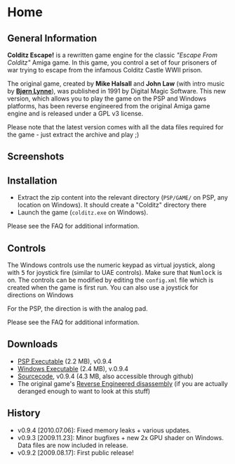 Home
====

General Information
-------------------

__Colditz Escape!__ is a rewritten game engine for the classic _"Escape From Colditz"_ Amiga game.
In this game, you control a set of four prisoners of war trying to escape from the infamous Colditz Castle WWII prison.

The original game, created by __Mike Halsall__ and __John Law__ (with intro music by [__Bjørn Lynne__](http://www.lynnemusic.com/)), was published in 1991 by Digital Magic Software.
This new version, which allows you to play the game on the PSP and Windows platforms, has been reverse engineered from the original Amiga game engine and is released under a GPL v3 license.

Please note that the latest version comes with all the data files required for the game - just extract the archive and play ;)

Screenshots
-----------

Installation
------------

 * Extract the zip content into the relevant directory (`PSP/GAME/` on PSP, any location on Windows). It should create a "Colditz" directory there
 * Launch the game (`colditz.exe` on Windows).

Please see the FAQ for additional information.

Controls
--------

The Windows controls use the numeric keypad as virtual joystick, along with <kbd>5</kbd> for joystick fire (similar to UAE controls). Make sure that <kbd>Numlock</kbd> is on.
The controls can be modified by editing the `config.xml` file which is created when the game is first run. You can also use a joystick for directions on Windows

For the PSP, the direction is with the analog pad.

Please see the FAQ for additional information.

Downloads
---------

* [PSP Executable](http://colditzescape.googlecode.com/files/Colditz%20Escape%21%200.9.4%20-%20PSP.zip) (2.2 MB),  v0.9.4
* [Windows Executable](http://colditzescape.googlecode.com/files/Colditz%20Escape%21%200.9.4%20-%20WIN.zip) (2.4 MB), v.0.9.4
* [Sourcecode](https://github.com/aperture-software/colditz-escape/archive/v0.9.4.tar.gz), v0.9.4 (4.3 MB, also accessible through github)
* The original game's [Reverse Engineered disassembly](https://sites.google.com/site/colditzescape/goodies/ReverseEngineeringAnalysis.7z?attredirects=0) (if you are actually deranged enough to want to look at this stuff)

History
-------

* v0.9.4 [2010.07.06]: Fixed memory leaks + various updates.
* v0.9.3 [2009.11.23]: Minor bugfixes + new 2x GPU shader on Windows. Data files are now included in release.
* v0.9.2 [2009.08.17]: First public release!
